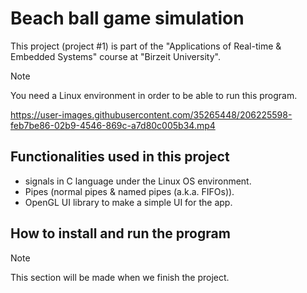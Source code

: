 # Beach ball game simulation
This project (project #1) is part of the "Applications of Real-time & Embedded Systems" course at "Birzeit University". 
> [!note]
> You need a Linux environment in order to be able to run this program.
> 
https://user-images.githubusercontent.com/35265448/206225598-feb7be86-02b9-4546-869c-a7d80c005b34.mp4

## Functionalities used in this project
* signals in C language under the Linux OS environment.
* Pipes (normal pipes & named pipes (a.k.a. FIFOs)).
* OpenGL UI library to make a simple UI for the app.

## How to install and run the program
> [!note]
> This section will be made when we finish the project.

